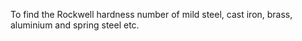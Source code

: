 To find the Rockwell hardness number of mild steel, cast iron, brass, aluminium and spring steel etc.
